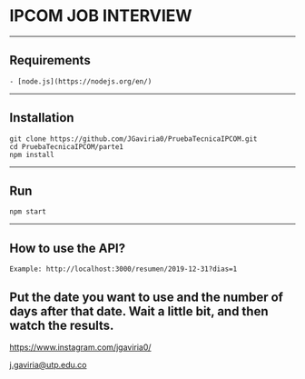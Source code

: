 # IPCOM JOB INTERVIEW 

------------
## Requirements

    - [node.js](https://nodejs.org/en/)


------------


## Installation
    
    git clone https://github.com/JGaviria0/PruebaTecnicaIPCOM.git
    cd PruebaTecnicaIPCOM/parte1
    npm install
    
------------

## Run

    npm start

------------

## How to use the API?

    Example: http://localhost:3000/resumen/2019-12-31?dias=1

Put the date you want to use and the number of days after that date.
Wait a little bit, and then watch the results.
------------ 

<https://www.instagram.com/jgaviria0/>

<j.gaviria@utp.edu.co>
